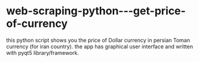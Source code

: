 ﻿# web-scraping-python---get-price-of-currency
 
 this python script shows you the price of Dollar currency in persian Toman currency (for iran country).
 the app has graphical user interface and written with pyqt5 library/framework.
